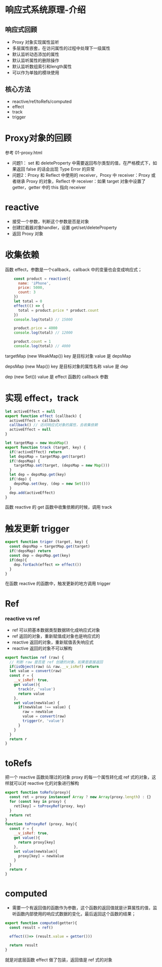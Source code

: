 # 响应式系统原理-介绍

## 响应式回顾
- Proxy 对象实现属性监听
- 多层属性嵌套，在访问属性的过程中处理下一级属性
- 默认监听动态添加的属性
- 默认监听属性的删除操作
- 默认监听数组索引和length属性
- 可以作为单独的模块使用

## 核心方法
- reactive/ref/toRefs/computed
- effect
- track
- trigger

# Proxy对象的回顾

参考 01-proxy.html

- 问题1： set 和 deleteProperty 中需要返回布尔类型的值，在严格模式下，如果返回 false 的话会出现 Type Error 的异常
- 问题2：Proxy 和 Reflect 中使用的 receiver，Proxy 中 receiver：Proxy 或者继承 Proxy 的对象，Reflect 中 receiver：如果 target 对象中设置了 getter，getter 中的 this 指向 receiver

# reactive

- 接受一个参数，判断这个参数是否是对象
- 创建拦截器对象handler，设置 get/set/deleteProperty
- 返回 Proxy 对象

# 收集依赖

函数 effect，参数是一个callback，callback 中的变量也会变成响应式；
```js
    const product = reactive({
      name: 'iPhone',
      price: 5000,
      count: 3
    })
    let total = 0 
    effect(() => {
      total = product.price * product.count
    })
    console.log(total) // 15000

    product.price = 4000
    console.log(total) // 12000

    product.count = 1
    console.log(total) // 4000
```

targetMap (new WeakMap())
key 是目标对象
value 是 depsMap

depsMap (new Map())
key 是目标对象的属性名称
value 是 dep

dep (new Set())
value 是 effect 函数的 callback 参数


# 实现 effect，track

```js
let activeEffect = null
export function effect (callback) {
  activeEffect = callback
  callback() // 访问响应式对象的属性，去收集依赖
  activeEffect = null
}

let targetMap = new WeakMap()
export function track (target, key) {
  if(!activeEffect) return
  let depsMap = targetMap.get(target)
  if(!depsMap) {
    targetMap.set(target, (depsMap = new Map()))
  }
  let dep = depsMap.get(key)
  if(!dep) {
    depsMap.set(key, (dep = new Set()))
  }
  dep.add(activeEffect)
}
```

函数 reactive 的 get 函数中收集依赖的时候，调用 track

# 触发更新 trigger

```js
export function triger (target, key) {
  const depsMap = targetMap.get(target)
  if(!depsMap) return
  const dep = depsMap.get(key)
  if(dep){
    dep.forEach(effect => effect())
  }
}
```

在函数 reactive 的函数中，触发更新的地方调用 trigger

# Ref

### reactive vs ref
- ref 可以把基本数据类型数据转化成响应式对象
- ref 返回的对象，重新赋值成对象也是响应式的
- reactive 返回的对象，重新赋值丢失响应式
- reactive 返回的对象不可以解构

```js
export function ref (raw) {
  // 判断 raw 是否是 ref 创建的对象，如果是直接返回
  if(isObject(raw) && raw.__v_isRef) return
  let value = convert(raw)
  const r = {
    __v_isRef: true,
    get value(){
      track(r, 'value')
      return value
    },
    set value(newValue) {
      if(newValue !== value) {
        raw = newValue
        value = convert(raw)
        trigger(r, 'value')
      }
    }
  }
  return r
}
```

# toRefs

把一个 reactive 函数处理过的对象 proxy 的每一个属性转化成 ref 式的对象，这样就可以对 reactive 化的对象进行解构

```js
export function toRefs(proxy){
  const ret = proxy instanceof Array ? new Array(proxy.length) : {}
  for (const key in proxy) {
    ret[key] = toProxyRef(proxy, key)
  }
  return ret
}
function toProxyRef (proxy, key){
  const r = {
    __v_isRef: true,
    get value(){
      return proxy[key]
    },
    set value(newValue){
      proxy[key] = newValue
    }
  }
  return r
}
```

# computed

- 需要一个有返回值的函数作为参数，这个函数的返回值就是计算属性的值，监听函数内部使用的响应式数据的变化，最后返回这个函数的结果；

```js
export function computed(getter){
  const result = ref()

  effect(()=> (result.value = getter()))
  
  return result
}
```
就是对底层函数 effect 做了包装，返回值是 ref 式的对象